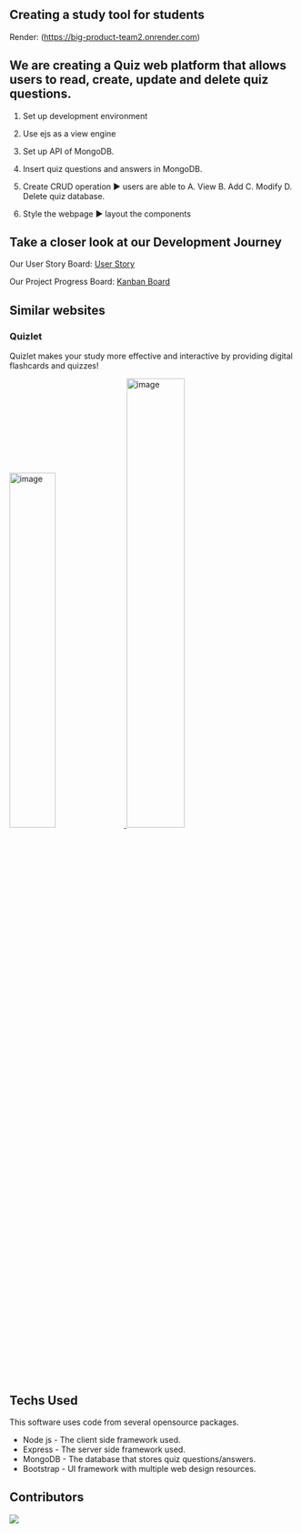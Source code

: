 ## Creating a study tool for students

Render: (https://big-product-team2.onrender.com)

## We are creating a Quiz web platform that allows users to read, create, update and delete quiz questions. 

1. Set up development environment 

2. Use ejs as a view engine

3. Set up API of MongoDB.

4. Insert quiz questions and answers in MongoDB. 

5. Create CRUD operation
▶ users are able to A. View B. Add C. Modify D. Delete quiz database. 

6. Style the webpage
▶ layout the components

## Take a closer look at our Development Journey
Our User Story Board: <a href="https://github.com/Mel-Hart-coder/big-product-team2/wiki/Project">User Story</a> 

Our Project Progress Board: <a href="https://github.com/users/Jean-alien/projects/3">Kanban Board</a>

## Similar websites
### Quizlet 
Quizlet makes your study more effective and interactive by providing digital flashcards and quizzes!

<a href="https://github.com/Mel-Hart-coder/big-product-team2/assets/156375391/3f9fb074-5712-44eb-9638-b313c2b79b85">
  <img src="https://github.com/Mel-Hart-coder/big-product-team2/assets/156375391/3f9fb074-5712-44eb-9638-b313c2b79b85" alt="image" width="40%" height="40%">
</a>


<a href="https://github.com/Mel-Hart-coder/big-product-team2/assets/156375391/1b4e8a81-b784-4617-b142-559eafa10e9e">
  <img src="https://github.com/Mel-Hart-coder/big-product-team2/assets/156375391/1b4e8a81-b784-4617-b142-559eafa10e9e" alt="image" width="45%" height="45%">
</a>


## Techs Used
This software uses code from several opensource packages.

- Node js - The client side framework used.
- Express - The server side framework used.
- MongoDB - The database that stores quiz questions/answers.
- Bootstrap - UI framework with multiple web design resources.

## Contributors
<a href="https://github.com/Mel-Hart-coder/big-product-team2/graphs/contributors">
  <img src="https://contrib.rocks/image?repo=Mel-Hart-coder/big-product-team2" />
</a>
